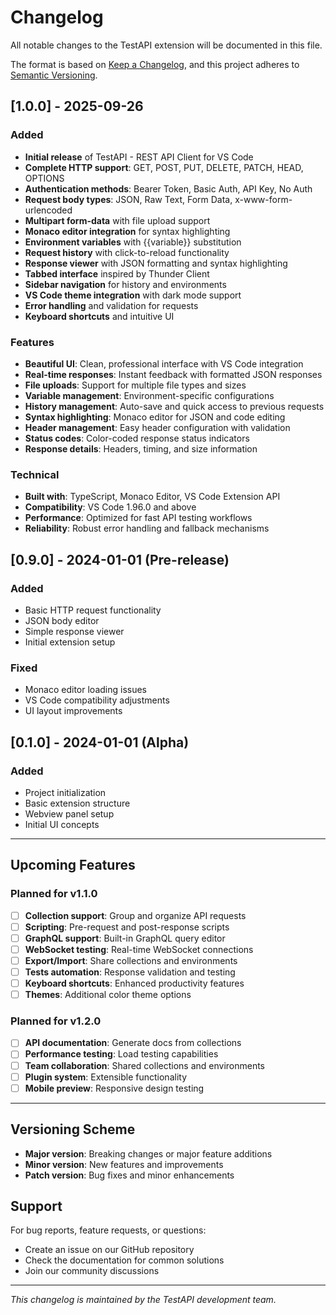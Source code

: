 # Changelog

All notable changes to the TestAPI extension will be documented in this file.

The format is based on [Keep a Changelog](https://keepachangelog.com/en/1.0.0/),
and this project adheres to [Semantic Versioning](https://semver.org/spec/v2.0.0.html).

## [1.0.0] - 2025-09-26

### Added
- **Initial release** of TestAPI - REST API Client for VS Code
- **Complete HTTP support**: GET, POST, PUT, DELETE, PATCH, HEAD, OPTIONS
- **Authentication methods**: Bearer Token, Basic Auth, API Key, No Auth
- **Request body types**: JSON, Raw Text, Form Data, x-www-form-urlencoded
- **Multipart form-data** with file upload support
- **Monaco editor integration** for syntax highlighting
- **Environment variables** with {{variable}} substitution
- **Request history** with click-to-reload functionality
- **Response viewer** with JSON formatting and syntax highlighting
- **Tabbed interface** inspired by Thunder Client
- **Sidebar navigation** for history and environments
- **VS Code theme integration** with dark mode support
- **Error handling** and validation for requests
- **Keyboard shortcuts** and intuitive UI

### Features
- **Beautiful UI**: Clean, professional interface with VS Code integration
- **Real-time responses**: Instant feedback with formatted JSON responses
- **File uploads**: Support for multiple file types and sizes
- **Variable management**: Environment-specific configurations
- **History management**: Auto-save and quick access to previous requests
- **Syntax highlighting**: Monaco editor for JSON and code editing
- **Header management**: Easy header configuration with validation
- **Status codes**: Color-coded response status indicators
- **Response details**: Headers, timing, and size information

### Technical
- **Built with**: TypeScript, Monaco Editor, VS Code Extension API
- **Compatibility**: VS Code 1.96.0 and above
- **Performance**: Optimized for fast API testing workflows
- **Reliability**: Robust error handling and fallback mechanisms

## [0.9.0] - 2024-01-01 (Pre-release)

### Added
- Basic HTTP request functionality
- JSON body editor
- Simple response viewer
- Initial extension setup

### Fixed
- Monaco editor loading issues
- VS Code compatibility adjustments
- UI layout improvements

## [0.1.0] - 2024-01-01 (Alpha)

### Added
- Project initialization
- Basic extension structure
- Webview panel setup
- Initial UI concepts

---

## Upcoming Features

### Planned for v1.1.0
- [ ] **Collection support**: Group and organize API requests
- [ ] **Scripting**: Pre-request and post-response scripts
- [ ] **GraphQL support**: Built-in GraphQL query editor
- [ ] **WebSocket testing**: Real-time WebSocket connections
- [ ] **Export/Import**: Share collections and environments
- [ ] **Tests automation**: Response validation and testing
- [ ] **Keyboard shortcuts**: Enhanced productivity features
- [ ] **Themes**: Additional color theme options

### Planned for v1.2.0
- [ ] **API documentation**: Generate docs from collections
- [ ] **Performance testing**: Load testing capabilities
- [ ] **Team collaboration**: Shared collections and environments
- [ ] **Plugin system**: Extensible functionality
- [ ] **Mobile preview**: Responsive design testing

---

## Versioning Scheme

- **Major version**: Breaking changes or major feature additions
- **Minor version**: New features and improvements
- **Patch version**: Bug fixes and minor enhancements

## Support

For bug reports, feature requests, or questions:
- Create an issue on our GitHub repository
- Check the documentation for common solutions
- Join our community discussions

---

*This changelog is maintained by the TestAPI development team.*